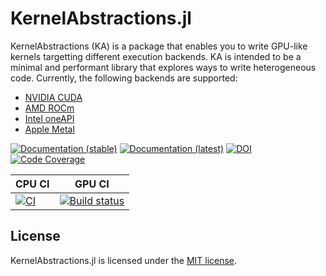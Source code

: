 KernelAbstractions.jl
==============
KernelAbstractions (KA) is
a package that enables you to write GPU-like kernels targetting different
execution backends. KA is intended to be a minimal and
performant library that explores ways to write heterogeneous code.
Currently, the following backends are supported:

* [NVIDIA CUDA](https://github.com/JuliaGPU/CUDA.jl)
* [AMD ROCm](https://github.com/JuliaGPU/AMDGPU.jl)
* [Intel oneAPI](https://github.com/JuliaGPU/oneAPI.jl)
* [Apple Metal](https://github.com/JuliaGPU/Metal.jl)

[![Documentation (stable)][docs-stable-img]][docs-stable-url]
[![Documentation (latest)][docs-latest-img]][docs-latest-url]
[![DOI][doi-img]][doi-url]
[![Code Coverage][codecov-img]][codecov-url]

| CPU CI                                                             | GPU CI                                                                    |
| ------------------------------------------------------------------ | ------------------------------------------------------------------------  |
| [![CI][ci-img]][ci-url]                                            | [![Build status][buildkite-img]][buildkite-url]                    |

[docs-stable-img]: https://img.shields.io/badge/docs-stable-blue.svg
[docs-stable-url]: https://juliagpu.github.io/KernelAbstractions.jl/stable
[docs-latest-img]: https://img.shields.io/badge/docs-dev-blue.svg
[docs-latest-url]: https://juliagpu.github.io/KernelAbstractions.jl/dev
[doi-img]: https://zenodo.org/badge/237471203.svg
[doi-url]: https://zenodo.org/badge/latestdoi/237471203
[codecov-img]: https://codecov.io/gh/JuliaGPU/KernelAbstractions.jl/branch/main/graph/badge.svg
[codecov-url]: https://codecov.io/gh/JuliaGPU/KernelAbstractions.jl
[ci-img]: https://github.com/JuliaGPU/KernelAbstractions.jl/actions/workflows/ci.yml/badge.svg?branch=main
[ci-url]: https://github.com/JuliaGPU/KernelAbstractions.jl/actions/workflows/ci.yml?query=workflow%3ACI
[buildkite-img]: https://badge.buildkite.com/1509baa1122772e8ec377463a6c188753d35b8fcec300a658e.svg?branch=main
[buildkite-url]: https://buildkite.com/julialang/kernelabstractions-dot-jl

License
-------

KernelAbstractions.jl is licensed under the [MIT license](LICENSE.md).
